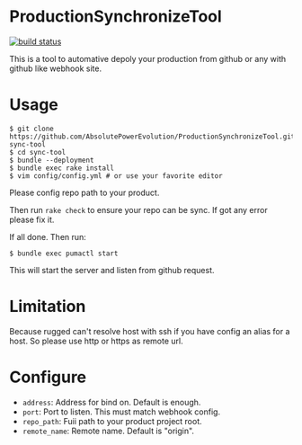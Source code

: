ProductionSynchronizeTool
=========================
[![build status](https://travis-ci.org/AbsolutePowerEvolution/ProductionSynchronizeTool.svg?branch=master)](https://travis-ci.org/AbsolutePowerEvolution/ProductionSynchronizeTool)

This is a tool to automative depoly your production from github or any with github like webhook site.  

# Usage #
```shell
$ git clone https://github.com/AbsolutePowerEvolution/ProductionSynchronizeTool.git sync-tool
$ cd sync-tool
$ bundle --deployment
$ bundle exec rake install
$ vim config/config.yml # or use your favorite editor
```
Please config repo path to your product.

Then run `rake check` to ensure your repo can be sync.
If got any error please fix it.

If all done. Then run:
```shell
$ bundle exec pumactl start
```
This will start the server and listen from github request.

# Limitation #
Because rugged can't resolve host with ssh if you have config an alias for a host.
So please use http or https as remote url.

# Configure #
- `address`: Address for bind on. Default is enough.
- `port`: Port to listen. This must match webhook config.
- `repo_path`: Fuii path to your product project root.
- `remote_name`: Remote name. Default is "origin".
